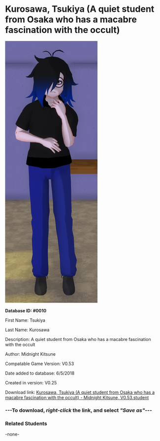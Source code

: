 # Kurosawa, Tsukiya (A quiet student from Osaka who has a macabre fascination with the occult)

<img src="../../Files/Images/Kurosawa, Tsukiya (A quiet student from Osaka who has a macabre fascination with the occult).png" title="Kurosawa, Tsukiya (A quiet student from Osaka who has a macabre fascination with the occult) - Midnight Kitsune, V0.53">

**Database ID: #0010**

First Name: Tsukiya

Last Name: Kurosawa

Description: A quiet student from Osaka who has a macabre fascination with the occult

Author: Midnight Kitsune

Compatable Game Version: V0.53

Date added to database: 6/5/2018

Created in version: V0.25

Download link: <a href="https://raw.githubusercontent.com/Arbiter1223/Daigaku-Gurashi-Custom-Students/master/Files/Student%20Files/Kurosawa%2C%20Tsukiya%20(A%20quiet%20student%20from%20Osaka%20who%20has%20a%20macabre%20fascination%20with%20the%20occult)%20-%20Midnight%20Kitsune%2C%20V0.53.student">Kurosawa, Tsukiya (A quiet student from Osaka who has a macabre fascination with the occult) - Midnight Kitsune, V0.53.student</a>

### ---**To download, _right-click_ the link, and select _"Save as"_**---

### Related Students

-none-
